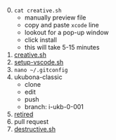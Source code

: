 0. `cat creative.sh`
   - manually preview file
   - copy and paste `xcode` line
   - lookout for a pop-up window
   - click install
   - this will take 5-15 minutes
2. [creative.sh](https://raw.githubusercontent.com/abikesa/creative-destruction/refs/heads/main/creative.sh)
3. [setup-vscode.sh](https://raw.githubusercontent.com/abikesa/creative-destruction/refs/heads/main/setup-vscode.sh)
4. `nano ~/.gitconfig`
5. ukubona-classic
   - clone
   - edit
   - push
   - branch: i-ukb-0-001
6. [retired](https://ukubona-llc.github.io/vscode/)
7. pull request
8. [destructive.sh](https://raw.githubusercontent.com/abikesa/creative-destruction/refs/heads/main/destructive.sh)
